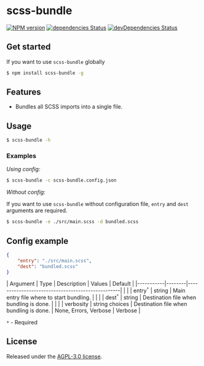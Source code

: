 scss-bundle
===========
[![NPM version](http://img.shields.io/npm/v/scss-bundle.svg)](https://www.npmjs.com/package/scss-bundle) [![dependencies Status](https://david-dm.org/quatrocode/scss-bundle/status.svg)](https://david-dm.org/quatrocode/scss-bundle) [![devDependencies Status](https://david-dm.org/quatrocode/scss-bundle/dev-status.svg)](https://david-dm.org/quatrocode/scss-bundle?type=dev)

## Get started
If you want to use `scss-bundle` globally
```sh
$ npm install scss-bundle -g
```

## Features
- Bundles all SCSS imports into a single file.

## Usage
```sh
$ scss-bundle -h
```

### Examples
_Using config:_
```sh
$ scss-bundle -c scss-bundle.config.json
```
_Without config:_

If you want to use `scss-bundle` without configuration file, `entry` and `dest` arguments are required.
```sh
$ scss-bundle -e ./src/main.scss -d bundled.scss
```

## Config example
```json
{
    "entry": "./src/main.scss",
    "dest": "bundled.scss"
}
```

| Argument  | Type   | Description                                      | Values                | Default |
|-----------|--------|--------------------------------------------------|                       |         |
| entry<sup>`*`</sup>  | string | Main entry file where to start bundling.         |                       |         |
| dest<sup>`*`</sup>   | string | Destination file when bundling is done.          |                       |         |
| verbosity | string choices | Destination file when bundling is done.  | None, Errors, Verbose | Verbose |

`*` - Required

## License
Released under the [AGPL-3.0 license](LICENSE).
